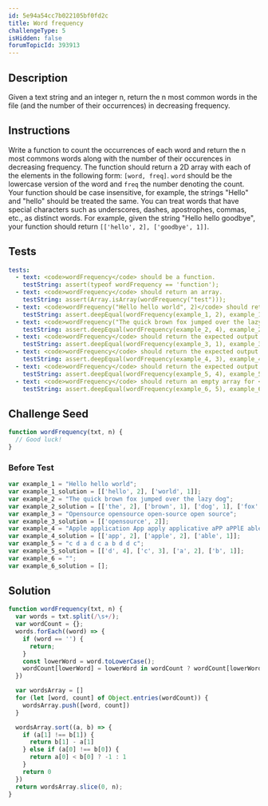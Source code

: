 ```yaml
---
id: 5e94a54cc7b022105bf0fd2c
title: Word frequency
challengeType: 5
isHidden: false
forumTopicId: 393913
---
```


## Description
<section id='description'>
Given a text string and an integer n, return the n most common words in the file (and the number of their occurrences) in decreasing frequency.
</section>

## Instructions
<section id='instructions'>
Write a function to count the occurrences of each word and return the n most commons words along with the number of their occurences in decreasing frequency.
The function should return a 2D array with each of the elements in the following form: <code>[word, freq]</code>.  <code>word</code> should be the lowercase version of the word and <code>freq</code> the number denoting the count.
Your function should be case insensitive, for example, the strings "Hello" and "hello" should be treated the same. 
You can treat words that have special characters such as underscores, dashes, apostrophes, commas, etc., as distinct words. 
For example, given the string "Hello hello goodbye", your function should return <code>[['hello', 2], ['goodbye', 1]]</code>.
</section>

## Tests
<section id='tests'>

``` yml
tests:
  - text: <code>wordFrequency</code> should be a function.
    testString: assert(typeof wordFrequency == 'function');
  - text: <code>wordFrequency</code> should return an array.
    testString: assert(Array.isArray(wordFrequency("test")));
  - text: <code>wordFrequency("Hello hello world", 2)</code> should return <code>[['hello', 2], ['world', 1]]</code>
    testString: assert.deepEqual(wordFrequency(example_1, 2), example_1_solution)
  - text: <code>wordFrequency("The quick brown fox jumped over the lazy dog", 4)</code> should return  <code>[['the', 2], ['brown', 1], ['dog', 1], ['fox', 1]]</code>
    testString: assert.deepEqual(wordFrequency(example_2, 4), example_2_solution)
  - text: <code>wordFrequency</code> should return the expected output for <code>("Opensource opensource open-source open source", 1)</code>
    testString: assert.deepEqual(wordFrequency(example_3, 1), example_3_solution)
  - text: <code>wordFrequency</code> should return the expected output for <code>("Apple application App apply applicative aPP aPPlE able", 3)</code>
    testString: assert.deepEqual(wordFrequency(example_4, 3), example_4_solution)
  - text: <code>wordFrequency</code> should return the expected output for <code>("c d a d c a b d d c", 4)</code>
    testString: assert.deepEqual(wordFrequency(example_5, 4), example_5_solution)
  - text: <code>wordFrequency</code> should return an empty array for <code>("", 5)</code>
    testString: assert.deepEqual(wordFrequency(example_6, 5), example_6_solution)
```

</section>

## Challenge Seed
<section id='challengeSeed'>
<div id='js-seed'>

```js
function wordFrequency(txt, n) {
  // Good luck!
}
```

</div>

### Before Test
<div id='js-setup'>

```js
var example_1 = "Hello hello world";
var example_1_solution = [['hello', 2], ['world', 1]];
var example_2 = "The quick brown fox jumped over the lazy dog";
var example_2_solution = [['the', 2], ['brown', 1], ['dog', 1], ['fox', 1] ];
var example_3 = "Opensource opensource open-source open source";
var example_3_solution = [['opensource', 2]];
var example_4 = "Apple application App apply applicative aPP aPPlE able";
var example_4_solution = [['app', 2], ['apple', 2], ['able', 1]];
var example_5 = "c d a d c a b d d c";
var example_5_solution = [['d', 4], ['c', 3], ['a', 2], ['b', 1]];
var example_6 = "";
var example_6_solution = [];
```

</div>
</section>

## Solution
<section id='solution'>

```js
function wordFrequency(txt, n) {
  var words = txt.split(/\s+/);
  var wordCount = {};
  words.forEach((word) => {
    if (word == '') {
      return;
    }
    const lowerWord = word.toLowerCase();
    wordCount[lowerWord] = lowerWord in wordCount ? wordCount[lowerWord] + 1 : 1
  })

  var wordsArray = []
  for (let [word, count] of Object.entries(wordCount)) {
    wordsArray.push([word, count])
  }

  wordsArray.sort((a, b) => {
    if (a[1] !== b[1]) {
      return b[1] - a[1]
    } else if (a[0] !== b[0]) {
      return a[0] < b[0] ? -1 : 1
    }
    return 0 
  })
  return wordsArray.slice(0, n);
}
```

</section>
